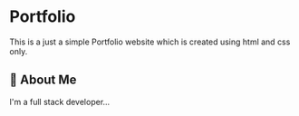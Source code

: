 # Portfolio

This is a just a simple Portfolio website which is created using html and css only. 


## 🚀 About Me
I'm a full stack developer...

